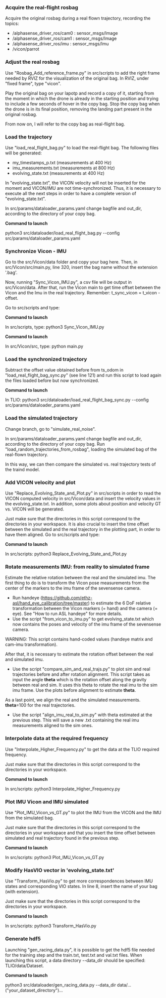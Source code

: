 ### Acquire the real-flight rosbag

Acquire the original rosbag during a real flown trajectory, recording the topics:     

- /alphasense_driver_ros/cam0 : sensor_msgs/Image        
- /alphasense_driver_ros/cam1 : sensor_msgs/Image        
- /alphasense_driver_ros/imu  : sensor_msgs/Imu          
- /vicon/parrot   

### Adjust the real rosbag

Use "Rosbag_Add_reference_frame.py" in src/scripts to add the right frame needed by RVIZ for the visualization of the original bag. In RVIZ, under "fixed frame", type "vicon".

Play the original bag on your lapotp and record a copy of it, starting from the moment in which the drone is already in the starting position and trying to include a few seconds of hover in the copy bag. Stop the copy bag when the drone is in its final position, removing the landing part present in the original rosbag. 

From now on, I will refer to the copy bag as real-flight bag. 

### Load the trajectory 

Use "load_real_flight_bag.py" to load the real-flight bag.
The following files will be generated:

- my_timestamps_p.txt (measurements at 400 Hz)
- imu_measurements.txt (measurements at 800 Hz)
- evolving_state.txt (measurements at 400 Hz)

In "evolving_state.txt", the VICON velocity will not be inserted for the moment and VICON/IMU are not time-synchronized. Thus, it is necessary to execute all the next steps in order to have a complete version of "evolving_state.txt". 

In src/params/dataloader_params.yaml change bagfile and out_dir, according to the directory of your copy bag. 

**Command to launch**

python3 src/dataloader/load_real_flight_bag.py --config src/params/dataloader_params.yaml

### Synchronize Vicon - IMU

Go to the src/Vicon/data folder and copy your bag here. Then, in src/Vicon/src/main.py, line 320, insert the bag name without the extension '.bag'.

Now, running "Sync_Vicon_IMU.py", a csv file will be output in src/Vicon/data. 
After that, run the Vicon main to get time offset between the Vicon and the Imu in the real trajectory. 
Remember: t_sync_vicon = t_vicon - offset.

Go to src/scripts and type:

**Command to launch**

In src/scripts, type: python3 Sync_Vicon_IMU.py

**Command to launch**

In src/Vicon/src, type: python main.py

### Load the synchronized trajectory 

Subtract the offset value obtained before from ts_odom in "load_real_flight_bag_sync.py" (see line 121) and run this script to load again the files loaded before but now synchronized. 

**Command to launch**

In TLIO: python3 src/dataloader/load_real_flight_bag_sync.py --config src/params/dataloader_params.yaml

### Load the simulated trajectory 

Change branch, go to "simulate_real_noise". 

In src/params/dataloader_params.yaml change bagfile and out_dir, according to the directory of your copy bag. Run "load_random_trajectories_from_rosbag", loading the simulated bag of the real-flown trajectory. 

In this way, we can then compare the simulated vs. real trajectory tests of the traind model.  

### Add VICON velocity and plot

Use "Replace_Evolving_State_and_Plot.py" in src/scripts in order to read the VICON computed velocity in src/Vicon/data and insert the velocity values in the evolving_state.txt.
In addition, some plots about position and velocity GT vs. VICON will be generated.

Just make sure that the directories in this script correspond to the directories in your workspace. It is also crucial to insert the time offset between the simulated and the real trajectory in the plotting part, in order to have them aligned. 
Go to src/scripts and type: 

**Command to launch**

In src/scripts: python3 Replace_Evolving_State_and_Plot.py


### Rotate measurements IMU: from reality to simulated frame

Estimate the relative rotation between the real and the simulated imu.
The first thing to do is to transform the Vicon pose measurements from the center of the markers to the imu frame of the sevensense camera. 

- Run handeye (https://github.com/ethz-asl/hand_eye_calibration/tree/master) to estimate the 6 DoF relative transformation between the Vicon markers (= hand) and the camera (= eye). See "How to run ASL handeye" for more details.
- Use the script "from_vicon_to_imu.py" to get evolving_state.txt which now contains the poses and velocity of the imu frame of the sevensense camera.

WARNING: This script contains hand-coded values (handeye matrix and cam-imu transformation).

After that, it is necessary to estimate the rotation offset between the real and simulated imu.

- Use the script "compare_sim_and_real_trajs.py" to plot sim and real trajectories before and after rotation alignment.
This script takes as input the angle **theta** which is the rotation offset along the gravity between real and sim. It uses this theta to rotate the real imu to the sim imu frame. Use the plots before alignment to estimate **theta**.

As a last point, we align the real and the simulated measurements. 
**theta**=100 for the real trajectories. 

- Use the script "align_imu_real_to_sim.py" with theta estimated at the previous step. This will save a new .txt containing the real imu measurements aligned to the sim ones.

### Interpolate data at the required frequency

Use "Interpolate_Higher_Frequency.py" to get the data at the TLIO required frequency. 

Just make sure that the directories in this script correspond to the directories in your workspace. 

**Command to launch**

In src/scripts: python3 Interpolate_Higher_Frequency.py


### Plot IMU Vicon and IMU simulated 

Use "Plot_IMU_Vicon_vs_GT.py" to plot the IMU from the VICON and the IMU from the simulated bag. 

Just make sure that the directories in this script correspond to the directories in your workspace and that you insert the time offset between simulated and real trajectory found in the previous step.

**Command to launch**

In src/scripts: python3 Plot_IMU_Vicon_vs_GT.py

### Modify HasVIO vector in 'evolving_state.txt'

Use "Transform_HasVio.py" to get more correspondences between IMU states and corresponding VIO states. In line 8, insert the name of your bag (with extension).

Just make sure that the directories in this script correspond to the directories in your workspace.

**Command to launch**

In src/scripts: python3 Transform_HasVio.py

### Generate hdf5

Launching "gen_racing_data.py", it is possible to get the hdf5 file needed for the training step and the train.txt, test.txt and val.txt files.
When launching this script, a data directory --data_dir should be specified: TLIO/data/Dataset. 

**Command to launch**

python3 src/dataloader/gen_racing_data.py --data_dir data/...("your_dataset_directory")...

